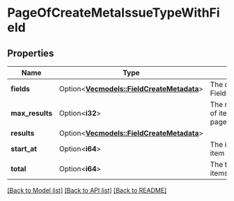 # PageOfCreateMetaIssueTypeWithField

## Properties

Name | Type | Description | Notes
------------ | ------------- | ------------- | -------------
**fields** | Option<[**Vec<models::FieldCreateMetadata>**](FieldCreateMetadata.md)> | The collection of FieldCreateMetaBeans. | [optional][readonly]
**max_results** | Option<**i32**> | The maximum number of items to return per page. | [optional][readonly]
**results** | Option<[**Vec<models::FieldCreateMetadata>**](FieldCreateMetadata.md)> |  | [optional]
**start_at** | Option<**i64**> | The index of the first item returned. | [optional][readonly]
**total** | Option<**i64**> | The total number of items in all pages. | [optional][readonly]

[[Back to Model list]](../README.md#documentation-for-models) [[Back to API list]](../README.md#documentation-for-api-endpoints) [[Back to README]](../README.md)


